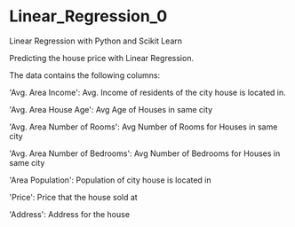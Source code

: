 # Linear_Regression_0
Linear Regression with Python and Scikit Learn

Predicting the house price with Linear Regression.

The data contains the following columns:

'Avg. Area Income': Avg. Income of residents of the city house is located in.

'Avg. Area House Age': Avg Age of Houses in same city

'Avg. Area Number of Rooms': Avg Number of Rooms for Houses in same city

'Avg. Area Number of Bedrooms': Avg Number of Bedrooms for Houses in same city

'Area Population': Population of city house is located in

'Price': Price that the house sold at

'Address': Address for the house

